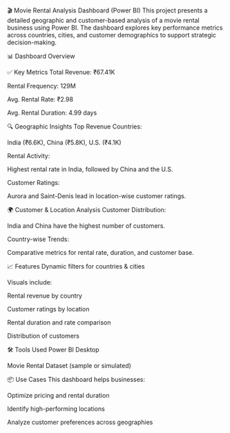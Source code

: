 🎬 Movie Rental Analysis Dashboard (Power BI)
This project presents a detailed geographic and customer-based analysis of a movie rental business using Power BI. The dashboard explores key performance metrics across countries, cities, and customer demographics to support strategic decision-making.

📊 Dashboard Overview

✅ Key Metrics
Total Revenue: ₹67.41K

Rental Frequency: 129M

Avg. Rental Rate: ₹2.98

Avg. Rental Duration: 4.99 days

🔍 Geographic Insights
Top Revenue Countries:

India (₹6.6K), China (₹5.8K), U.S. (₹4.1K)

Rental Activity:

Highest rental rate in India, followed by China and the U.S.

Customer Ratings:

Aurora and Saint-Denis lead in location-wise customer ratings.

🌍 Customer & Location Analysis
Customer Distribution:

India and China have the highest number of customers.

Country-wise Trends:

Comparative metrics for rental rate, duration, and customer base.

📈 Features
Dynamic filters for countries & cities

Visuals include:

Rental revenue by country

Customer ratings by location

Rental duration and rate comparison

Distribution of customers

🛠 Tools Used
Power BI Desktop

Movie Rental Dataset (sample or simulated)

📦 Use Cases
This dashboard helps businesses:

Optimize pricing and rental duration

Identify high-performing locations

Analyze customer preferences across geographies
